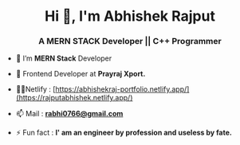 <h1 align="center">Hi 👋, I'm Abhishek Rajput</h1>
<h3 align="center">A MERN STACK Developer || C++ Programmer</h3>

- 🌱 I’m  **MERN Stack** Developer

- 🤝 Frontend Developer at **Prayraj Xport.**

- 👨‍💻Netlify : [https://abhishekraj-portfolio.netlify.app/](https://rajputabhishek.netlify.app/)

- 📫 Mail : **rabhi0766@gmail.com**

- ⚡ Fun fact : **I' am an engineer by profession and useless by fate.**

